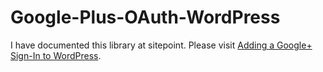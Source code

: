 Google-Plus-OAuth-WordPress
===========================

I have documented this library at sitepoint. Please visit [Adding a Google+ Sign-In to WordPress](http://www.sitepoint.com/adding-a-google-sign-in-to-wordpress/).
